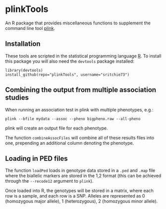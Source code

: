 plinkTools
==========

An R package that provides miscellaneous functions to supplement the command line tool [plink](http://pngu.mgh.harvard.edu/~purcell/plink/).

## Installation
These tools are scripted in the statistical programming language [R](http://cran.r-project.org/). To install this package you will also need the `devtools` package installed:

```
library(devtools)
install_github(repo="plinkTools", username="sritchie73")
```

## Combining the output from multiple association studies
When running an association test in plink with multiple phenotypes, e.g.:

    plink --bfile mydata --assoc --pheno bigpheno.raw --all-pheno

plink will create an output file for each phenotype.

The function `combineAssocFiles` will combine all of these results files into one, prepending an additional column denoting the phenotype.

## Loading in PED files
The function `loadPed` loads in genotype data stored in a `.ped` and `.map` file where the biallelic markers are stored in the 1,2 format (this can be achieved through the `--recode12` argument to `plink`).

Once loaded into R, the genotypes will be stored in a matrix, where each row is a sample, and each row is a SNP. Alleles are represented as 0 (homozygous major allele), 1 (heterozygous), 2 (homozygous minor allele).

